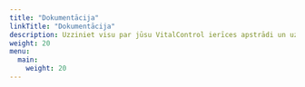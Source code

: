 ```yaml
---
title: "Dokumentācija"
linkTitle: "Dokumentācija"
description: Uzziniet visu par jūsu VitalControl ierīces apstrādi un uzturēšanu.
weight: 20
menu:
  main:
    weight: 20
---
```

